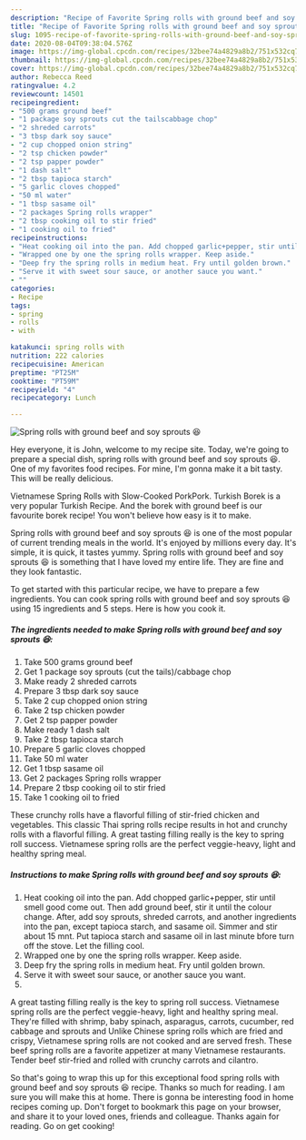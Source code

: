 ```yaml
---
description: "Recipe of Favorite Spring rolls with ground beef and soy sprouts 😆"
title: "Recipe of Favorite Spring rolls with ground beef and soy sprouts 😆"
slug: 1095-recipe-of-favorite-spring-rolls-with-ground-beef-and-soy-sprouts
date: 2020-08-04T09:38:04.576Z
image: https://img-global.cpcdn.com/recipes/32bee74a4829a8b2/751x532cq70/spring-rolls-with-ground-beef-and-soy-sprouts-😆-recipe-main-photo.jpg
thumbnail: https://img-global.cpcdn.com/recipes/32bee74a4829a8b2/751x532cq70/spring-rolls-with-ground-beef-and-soy-sprouts-😆-recipe-main-photo.jpg
cover: https://img-global.cpcdn.com/recipes/32bee74a4829a8b2/751x532cq70/spring-rolls-with-ground-beef-and-soy-sprouts-😆-recipe-main-photo.jpg
author: Rebecca Reed
ratingvalue: 4.2
reviewcount: 14501
recipeingredient:
- "500 grams ground beef"
- "1 package soy sprouts cut the tailscabbage chop"
- "2 shreded carrots"
- "3 tbsp dark soy sauce"
- "2 cup chopped onion string"
- "2 tsp chicken powder"
- "2 tsp papper powder"
- "1 dash salt"
- "2 tbsp tapioca starch"
- "5 garlic cloves chopped"
- "50 ml water"
- "1 tbsp sasame oil"
- "2 packages Spring rolls wrapper"
- "2 tbsp cooking oil to stir fried"
- "1 cooking oil to fried"
recipeinstructions:
- "Heat cooking oil into the pan. Add chopped garlic+pepper, stir until smell good come out. Then add ground beef, stir it until the colour change. After, add soy sprouts, shreded carrots, and another ingredients into the pan, except tapioca starch, and sasame oil. Simmer and stir about 15 mnt. Put tapioca starch and sasame oil in last minute bfore turn off the stove. Let the filling cool."
- "Wrapped one by one the spring rolls wrapper. Keep aside."
- "Deep fry the spring rolls in medium heat. Fry until golden brown."
- "Serve it with sweet sour sauce, or another sauce you want."
- ""
categories:
- Recipe
tags:
- spring
- rolls
- with

katakunci: spring rolls with 
nutrition: 222 calories
recipecuisine: American
preptime: "PT25M"
cooktime: "PT59M"
recipeyield: "4"
recipecategory: Lunch

---
```



![Spring rolls with ground beef and soy sprouts 😆](https://img-global.cpcdn.com/recipes/32bee74a4829a8b2/751x532cq70/spring-rolls-with-ground-beef-and-soy-sprouts-😆-recipe-main-photo.jpg)

Hey everyone, it is John, welcome to my recipe site. Today, we're going to prepare a special dish, spring rolls with ground beef and soy sprouts 😆. One of my favorites food recipes. For mine, I'm gonna make it a bit tasty. This will be really delicious.

Vietnamese Spring Rolls with Slow-Cooked PorkPork. Turkish Borek is a very popular Turkish Recipe. And the borek with ground beef is our favourite borek recipe! You won&#39;t believe how easy is it to make.

Spring rolls with ground beef and soy sprouts 😆 is one of the most popular of current trending meals in the world. It's enjoyed by millions every day. It's simple, it is quick, it tastes yummy. Spring rolls with ground beef and soy sprouts 😆 is something that I have loved my entire life. They are fine and they look fantastic.


To get started with this particular recipe, we have to prepare a few ingredients. You can cook spring rolls with ground beef and soy sprouts 😆 using 15 ingredients and 5 steps. Here is how you cook it.

<!--inarticleads1-->

##### The ingredients needed to make Spring rolls with ground beef and soy sprouts 😆:

1. Take 500 grams ground beef
1. Get 1 package soy sprouts (cut the tails)/cabbage chop
1. Make ready 2 shreded carrots
1. Prepare 3 tbsp dark soy sauce
1. Take 2 cup chopped onion string
1. Take 2 tsp chicken powder
1. Get 2 tsp papper powder
1. Make ready 1 dash salt
1. Take 2 tbsp tapioca starch
1. Prepare 5 garlic cloves chopped
1. Take 50 ml water
1. Get 1 tbsp sasame oil
1. Get 2 packages Spring rolls wrapper
1. Prepare 2 tbsp cooking oil to stir fried
1. Take 1 cooking oil to fried


These crunchy rolls have a flavorful filling of stir-fried chicken and vegetables. This classic Thai spring rolls recipe results in hot and crunchy rolls with a flavorful filling. A great tasting filling really is the key to spring roll success. Vietnamese spring rolls are the perfect veggie-heavy, light and healthy spring meal. 

<!--inarticleads2-->

##### Instructions to make Spring rolls with ground beef and soy sprouts 😆:

1. Heat cooking oil into the pan. Add chopped garlic+pepper, stir until smell good come out. Then add ground beef, stir it until the colour change. After, add soy sprouts, shreded carrots, and another ingredients into the pan, except tapioca starch, and sasame oil. Simmer and stir about 15 mnt. Put tapioca starch and sasame oil in last minute bfore turn off the stove. Let the filling cool.
1. Wrapped one by one the spring rolls wrapper. Keep aside.
1. Deep fry the spring rolls in medium heat. Fry until golden brown.
1. Serve it with sweet sour sauce, or another sauce you want.
1. 


A great tasting filling really is the key to spring roll success. Vietnamese spring rolls are the perfect veggie-heavy, light and healthy spring meal. They&#39;re filled with shrimp, baby spinach, asparagus, carrots, cucumber, red cabbage and sprouts and Unlike Chinese spring rolls which are fried and crispy, Vietnamese spring rolls are not cooked and are served fresh. These beef spring rolls are a favorite appetizer at many Vietnamese restaurants. Tender beef stir-fried and rolled with crunchy carrots and cilantro. 

So that's going to wrap this up for this exceptional food spring rolls with ground beef and soy sprouts 😆 recipe. Thanks so much for reading. I am sure you will make this at home. There is gonna be interesting food in home recipes coming up. Don't forget to bookmark this page on your browser, and share it to your loved ones, friends and colleague. Thanks again for reading. Go on get cooking!

